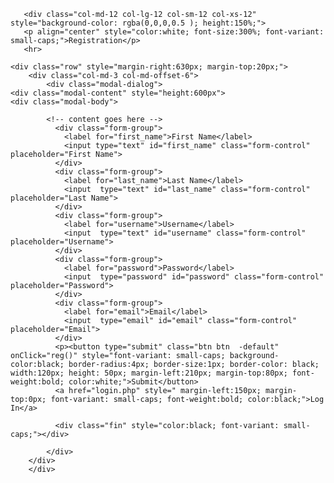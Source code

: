 <html>
	<head>
		<title>My site</title>
    <link rel="stylesheet" href="css/bootstrap.css" media="screen" title="no title"/>
    <link rel="stylesheet" href="css/bootstrap.min.css" media="screen" title="no title"/>
    <link rel="stylesheet" href="css/bootstrap-theme.css" media="screen" title="no title"/>
    <link rel="stylesheet" href="css/bootstrap-theme.min.css" media="screen" title="no title"/>
    <script src="https://ajax.googleapis.com/ajax/libs/jquery/1.12.0/jquery.min.js"></script>
    <script type="text/javascript" src="js/bootstrap.js"></script>
    <link rel="stylesheet" type="text/css" href="mood.css">
	</head>
    <body style="background-image:url(wide.jpg);background-size:cover; background-attachment: fixed;">
    	
       <div class="col-md-12 col-lg-12 col-sm-12 col-xs-12" style="background-color: rgba(0,0,0,0.5 ); height:150%;">
       <p align="center" style="color:white; font-size:300%; font-variant: small-caps;">Registration</p>
       <hr>
     
    <div class="row" style="margin-right:630px; margin-top:20px;">
        <div class="col-md-3 col-md-offset-6">
            <div class="modal-dialog">
    <div class="modal-content" style="height:600px">
    <div class="modal-body">
      
            <!-- content goes here -->
              <div class="form-group">
                <label for="first_name">First Name</label>
                <input type="text" id="first_name" class="form-control"  placeholder="First Name">
              </div>
              <div class="form-group">
                <label for="last_name">Last Name</label>
                <input  type="text" id="last_name" class="form-control"  placeholder="Last Name">
              </div>
              <div class="form-group">
                <label for="username">Username</label>
                <input  type="text" id="username" class="form-control"  placeholder="Username">
              </div>
              <div class="form-group">
                <label for="password">Password</label>
                <input  type="password" id="password" class="form-control"  placeholder="Password">
              </div>
              <div class="form-group">
                <label for="email">Email</label>
                <input  type="email" id="email" class="form-control"  placeholder="Email">
              </div>
              <p><button type="submit" class="btn btn  -default"  onClick="reg()" style="font-variant: small-caps; background-color:black; border-radius:4px; border-size:1px; border-color: black; width:120px; height: 50px; margin-left:210px; margin-top:80px; font-weight:bold; color:white;">Submit</button>
              <a href="login.php" style=" margin-left:150px; margin-top:0px; font-variant: small-caps; font-weight:bold; color:black;">Log In</a>
              
              <div class="fin" style="color:black; font-variant: small-caps;"></div>
            
            </div>
        </div>
        </div>
  </body>
</html> 
<script type="text/javascript">
  function reg(){
    var first_name = $('#first_name').val();
    var last_name = $('#last_name').val();
    var username = $('#username').val();
    var password = $('#password').val();
    var email = $('#email').val();
    $.ajax({
      type: 'POST',
      url: 'rcod.php',
      data: "first_name="+first_name+"&last_name="+last_name+"&username="+username+"&password="+password+"&email="+email,
      success: function(data){
        if (data=="Success"){
          $('.fin').html("Successfully!");
        }else{
          $('.fin').html(data);
        }
      }
    });
  }
</script>
